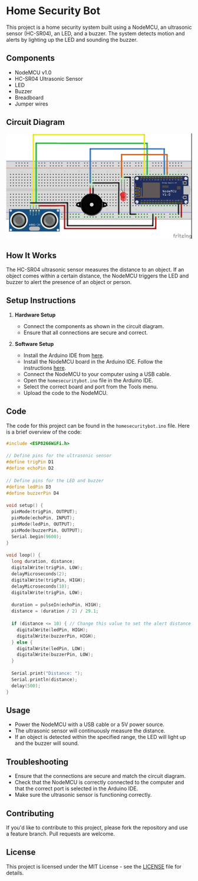 # Home Security Bot

This project is a home security system built using a NodeMCU, an ultrasonic sensor (HC-SR04), an LED, and a buzzer. The system detects motion and alerts by lighting up the LED and sounding the buzzer.

## Components

- NodeMCU v1.0
- HC-SR04 Ultrasonic Sensor
- LED
- Buzzer
- Breadboard
- Jumper wires

## Circuit Diagram

![Circuit Diagram](circuit_diagram.jpg)

## How It Works

The HC-SR04 ultrasonic sensor measures the distance to an object. If an object comes within a certain distance, the NodeMCU triggers the LED and buzzer to alert the presence of an object or person.

## Setup Instructions

1. **Hardware Setup**
    - Connect the components as shown in the circuit diagram.
    - Ensure that all connections are secure and correct.

2. **Software Setup**
    - Install the Arduino IDE from [here](https://www.arduino.cc/en/Main/Software).
    - Install the NodeMCU board in the Arduino IDE. Follow the instructions [here](https://arduino-esp8266.readthedocs.io/en/latest/installing.html).
    - Connect the NodeMCU to your computer using a USB cable.
    - Open the `homesecuritybot.ino` file in the Arduino IDE.
    - Select the correct board and port from the Tools menu.
    - Upload the code to the NodeMCU.

## Code

The code for this project can be found in the `homesecuritybot.ino` file. Here is a brief overview of the code:

```cpp
#include <ESP8266WiFi.h>

// Define pins for the ultrasonic sensor
#define trigPin D1
#define echoPin D2

// Define pins for the LED and buzzer
#define ledPin D3
#define buzzerPin D4

void setup() {
  pinMode(trigPin, OUTPUT);
  pinMode(echoPin, INPUT);
  pinMode(ledPin, OUTPUT);
  pinMode(buzzerPin, OUTPUT);
  Serial.begin(9600);
}

void loop() {
  long duration, distance;
  digitalWrite(trigPin, LOW);
  delayMicroseconds(2);
  digitalWrite(trigPin, HIGH);
  delayMicroseconds(10);
  digitalWrite(trigPin, LOW);
  
  duration = pulseIn(echoPin, HIGH);
  distance = (duration / 2) / 29.1;
  
  if (distance <= 10) { // Change this value to set the alert distance
    digitalWrite(ledPin, HIGH);
    digitalWrite(buzzerPin, HIGH);
  } else {
    digitalWrite(ledPin, LOW);
    digitalWrite(buzzerPin, LOW);
  }
  
  Serial.print("Distance: ");
  Serial.println(distance);
  delay(500);
}
```

## Usage

- Power the NodeMCU with a USB cable or a 5V power source.
- The ultrasonic sensor will continuously measure the distance.
- If an object is detected within the specified range, the LED will light up and the buzzer will sound.

## Troubleshooting

- Ensure that the connections are secure and match the circuit diagram.
- Check that the NodeMCU is correctly connected to the computer and that the correct port is selected in the Arduino IDE.
- Make sure the ultrasonic sensor is functioning correctly.

## Contributing

If you'd like to contribute to this project, please fork the repository and use a feature branch. Pull requests are welcome.

## License

This project is licensed under the MIT License - see the [LICENSE](LICENSE) file for details.
